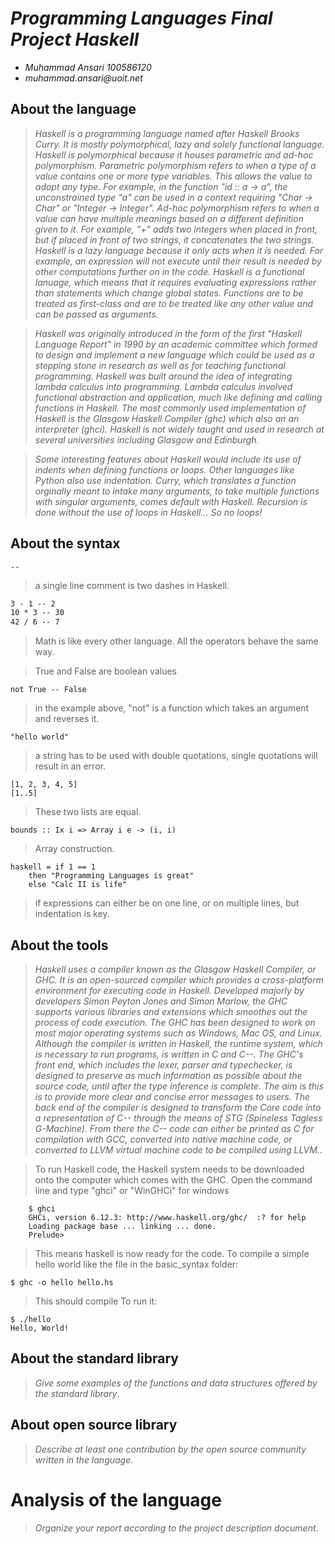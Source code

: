 # _Programming Languages Final Project Haskell_

- _Muhammad Ansari 100586120_
- _muhammad.ansari@uoit.net_


## About the language

> _Haskell is a programming language named after Haskell Brooks Curry. It is mostly polymorphical, lazy and solely functional
language. Haskell is polymorphical because it houses parametric and ad-hoc polymorphism. Parametric polymorphism refers to 
when a type of a value contains one or more type variables. This allows the value to adopt any type. For example, in the function "id :: a -> a", the unconstrained type "a" can be used in a context requiring "Char -> Char" or "Integer -> Integer". Ad-hoc polymorphism refers to when a value can have  multiple meanings based on a different definition given to it. For example, "+" adds two integers when placed in front, but if placed in front of two strings, it concatenates the two strings. Haskell is a lazy language because it only acts when it is needed. For example, an expression will not execute until their result is needed by other computations further on in the code. Haskell is a functional lanuage, which means that it requires evaluating expressions rather than statements which change global states. Functions are to be treated as first-class and are to be treated like any other value and can be passed as arguments._

> _Haskell was originally introduced in the form of the first "Haskell Language Report" in 1990 by an academic committee which formed to design and implement a new language which could be used as a stepping stone in research as well as for teaching functional programming. Haskell was built around the idea of integrating lambda calculus into programming. Lambda calculus involved functional abstraction and application, much like defining and calling functions in Haskell. The most commonly used implementation of Haskell is the Glasgow Haskell Compiler (ghc) which also an an interpreter (ghci). Haskell is not widely taught and used in research at several universities including Glasgow and Edinburgh._ 

> _Some interesting features about Haskell would include its use of indents when defining functions or loops. Other languages like Python also use indentation. 
Curry, which translates a function orginally meant to intake many arguments, to take multiple functions with singular arguments, comes default with Haskell. 
Recursion is done without the use of loops in Haskell... So no loops!_

## About the syntax

```
--
```
> a single line comment is two dashes in Haskell.

```1 + 1 -- 2
3 - 1 -- 2
10 * 3 -- 30
42 / 6 -- 7
``` 
> Math is like every other language. All the operators behave the same way.

> True and False are boolean values

```
not True -- False
```
> in the example above, "not" is a function which takes an argument and reverses it.

```
"hello world"
```
> a string has to be used with double quotations, single quotations will result in an error.

```
[1, 2, 3, 4, 5] 
[1..5]
```
> These two lists are equal.

``` 
bounds :: Ix i => Array i e -> (i, i)
```
> Array construction.

```
haskell = if 1 == 1
    then "Programming Languages is great"
    else "Calc II is life"
```
> if expressions can either be on one line, or on multiple lines, but indentation is key.

## About the tools

> _Haskell uses a compiler known as the Glasgow Haskell Compiler, or GHC. It is an open-sourced compiler which provides a cross-platform environment for executing code in Haskell. Developed majorly by developers Simon Peyton Jones and Simon Marlow, the GHC supports various libraries and extensions which smoothes out the process of code execution. The GHC has been designed to work on most major operating systems such as Windows, Mac OS, and Linux. Although the compiler is written in Haskell, the runtime system, which is necessary to run programs, is written in C and C--. The GHC's front end, which includes the lexer, parser and typechecker, is designed to preserve as much information as possible about the source code, until after the type inference is complete. The aim is this is to provide more clear and concise error messages to users. The back end of the compiler is designed to transform the Core code into a representation of C-- through the means of STG (Spineless Tagless G-Machine). From there the C-- code can either be printed as C for compilation with GCC, converted into native machine code, or converted to LLVM virtual machine code to be compiled using LLVM._.

> To run Haskell code, the Haskell system needs to be downloaded onto the computer which comes with the GHC.
> Open the command line and type "ghci" or "WinGHCi" for windows
```
    $ ghci
    GHCi, version 6.12.3: http://www.haskell.org/ghc/  :? for help
    Loading package base ... linking ... done.
    Prelude>
```
> This means haskell is now ready for the code.
> To compile a simple hello world like the file in the basic_syntax folder:
```
$ ghc -o hello hello.hs
```
> This should compile
> To run it:
```
$ ./hello
Hello, World!
```

## About the standard library

> _Give some examples of the functions and data structures
> offered by the standard library_.

## About open source library

> _Describe at least one contribution by the open source
community written in the language._

# Analysis of the language

> _Organize your report according to the project description
document_.



